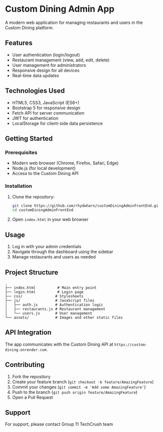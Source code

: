 # Custom Dining Admin App

A modern web application for managing restaurants and users in the Custom Dining platform.

## Features

- User authentication (login/logout)
- Restaurant management (view, add, edit, delete)
- User management for administrators
- Responsive design for all devices
- Real-time data updates

## Technologies Used

- HTML5, CSS3, JavaScript (ES6+)
- Bootstrap 5 for responsive design
- Fetch API for server communication
- JWT for authentication
- LocalStorage for client-side data persistence

## Getting Started

### Prerequisites

- Modern web browser (Chrome, Firefox, Safari, Edge)
- Node.js (for local development)
- Access to the Custom Dining API

### Installation

1. Clone the repository:
   ```bash
   git clone https://github.com/rhydwharn/customDiningAdminFrontEnd.git
   cd customDiningAdminFrontEnd
   ```

2. Open `index.html` in your web browser

## Usage

1. Log in with your admin credentials
2. Navigate through the dashboard using the sidebar
3. Manage restaurants and users as needed

## Project Structure

```
.
├── index.html          # Main entry point
├── login.html          # Login page
├── css/               # Stylesheets
├── js/                # JavaScript files
│   ├── auth.js        # Authentication logic
│   ├── restaurants.js # Restaurant management
│   └── users.js       # User management
└── assets/            # Images and other static files
```

## API Integration

The app communicates with the Custom Dining API at `https://custom-dining.onrender.com`.

## Contributing

1. Fork the repository
2. Create your feature branch (`git checkout -b feature/AmazingFeature`)
3. Commit your changes (`git commit -m 'Add some AmazingFeature'`)
4. Push to the branch (`git push origin feature/AmazingFeature`)
5. Open a Pull Request

## Support

For support, please contact Group 11 TechCrush team
